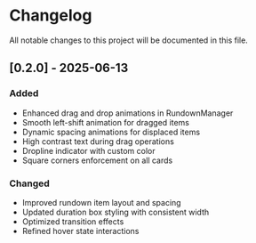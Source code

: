 # Changelog
All notable changes to this project will be documented in this file.

## [0.2.0] - 2025-06-13
### Added
- Enhanced drag and drop animations in RundownManager
- Smooth left-shift animation for dragged items
- Dynamic spacing animations for displaced items
- High contrast text during drag operations
- Dropline indicator with custom color
- Square corners enforcement on all cards

### Changed
- Improved rundown item layout and spacing
- Updated duration box styling with consistent width
- Optimized transition effects
- Refined hover state interactions
